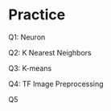 # Practice  
Q1: Neuron                                             
                    
Q2: K Nearest Neighbors        
                              
Q3: K-means                                
                   
Q4: TF Image Preprocessing                         
         
Q5          
